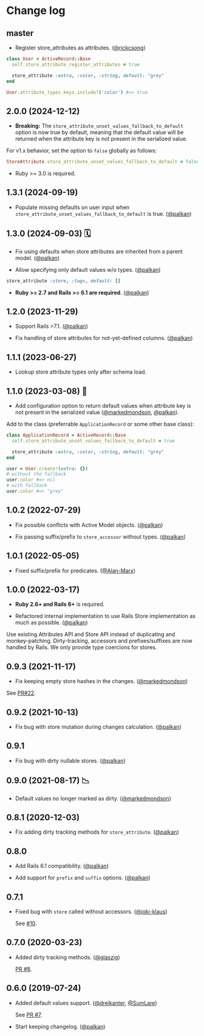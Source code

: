 # Change log

## master

- Register store_attributes as attributes. ([@rickcsong](https://github.com/rickcsong))

```ruby
class User < ActiveRecord::Base
  self.store_attribute_register_attributes = true

  store_attribute :extra, :color, :string, default: "grey"
end

User.attribute_types.keys.include?('color') #=> true
```

## 2.0.0 (2024-12-12)

- **Breaking:** The `store_attribute_unset_values_fallback_to_default` option is now true by default, meaning that the default value will be returned when the attribute key is not present in the serialized value.

For v1.x behavior, set the option to `false` globally as follows:

```ruby
StoreAttribute.store_attribute_unset_values_fallback_to_default = false
```

- Ruby >= 3.0 is required.

## 1.3.1 (2024-09-19)

- Populate missing defaults on user input when `store_attribute_unset_values_fallback_to_default` is true. ([@palkan][])

## 1.3.0 (2024-09-03) 🗓️

- Fix using defaults when store attributes are inherited from a parent model. ([@palkan][])

- Allow specifying only default values w/o types. ([@palkan][])

```ruby
store_attribute :store, :tags, default: []
```

- **Ruby >= 2.7 and Rails >= 6.1 are required**. ([@palkan][])

## 1.2.0 (2023-11-29)

- Support Rails >7.1. ([@palkan][])

- Fix handling of store attributes for not-yet-defined columns. ([@palkan][])

## 1.1.1 (2023-06-27)

- Lookup store attribute types only after schema load.

## 1.1.0 (2023-03-08) 🌷

- Add configuration option to return default values when attribute key is not present in the serialized value ([@markedmondson][], [@palkan][]).

Add to the class (preferrable `ApplicationRecord` or some other base class):

```ruby
class ApplicationRecord < ActiveRecord::Base
  self.store_attribute_unset_values_fallback_to_default = true

  store_attribute :extra, :color, :string, default: "grey"
end

user = User.create!(extra: {})
# without the fallback
user.color #=> nil
# with fallback
user.color #=> "grey"
```

## 1.0.2 (2022-07-29)

- Fix possible conflicts with Active Model objects. ([@palkan][])

- Fix passing suffix/prefix to `store_accessor` without types. ([@palkan][])

## 1.0.1 (2022-05-05)

- Fixed suffix/prefix for predicates. ([@Alan-Marx](https://github.com/Alan-Marx))

## 1.0.0 (2022-03-17)

- **Ruby 2.6+ and Rails 6+** is required.

- Refactored internal implementation to use Rails Store implementation as much as possible. ([@palkan][])

Use existing Attributes API and Store API instead of duplicating and monkey-patching. Dirty-tracking, accessors and prefixes/suffixes are now handled by Rails. We only provide type coercions for stores.

## 0.9.3 (2021-11-17)

- Fix keeping empty store hashes in the changes. ([@markedmondson][])

See [PR#22](https://github.com/palkan/store_attribute/pull/22).

## 0.9.2 (2021-10-13)

- Fix bug with store mutation during changes calculation. ([@palkan][])

## 0.9.1

- Fix bug with dirty nullable stores. ([@palkan][])

## 0.9.0 (2021-08-17) 📉

- Default values no longer marked as dirty. ([@markedmondson][])

## 0.8.1 (2020-12-03)

- Fix adding dirty tracking methods for `store_attribute`. ([@palkan][])

## 0.8.0

- Add Rails 6.1 compatibility. ([@palkan][])

- Add support for `prefix` and `suffix` options. ([@palkan][])

## 0.7.1

- Fixed bug with `store` called without accessors. ([@ioki-klaus][])

  See [#10](https://github.com/palkan/store_attribute/pull/10).

## 0.7.0 (2020-03-23)

- Added dirty tracking methods. ([@glaszig][])

  [PR #8](https://github.com/palkan/store_attribute/pull/8).

## 0.6.0 (2019-07-24)

- Added default values support. ([@dreikanter][], [@SumLare][])

  See [PR #7](https://github.com/palkan/store_attribute/pull/7).

- Start keeping changelog. ([@palkan][])

[@palkan]: https://github.com/palkan
[@dreikanter]: https://github.com/dreikanter
[@SumLare]: https://github.com/SumLare
[@glaszig]: https://github.com/glaszig
[@ioki-klaus]: https://github.com/ioki-klaus
[@markedmondson]: https://github.com/markedmondson
